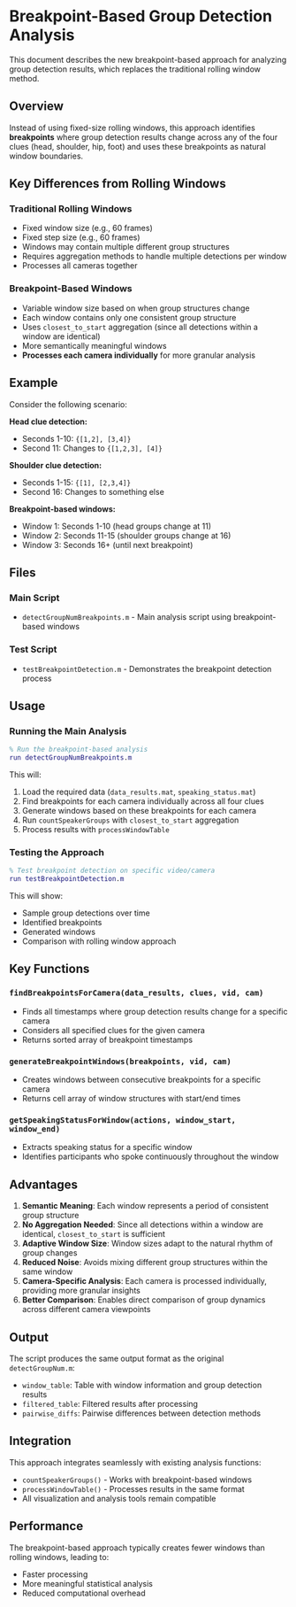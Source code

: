 # Breakpoint-Based Group Detection Analysis

This document describes the new breakpoint-based approach for analyzing group detection results, which replaces the traditional rolling window method.

## Overview

Instead of using fixed-size rolling windows, this approach identifies **breakpoints** where group detection results change across any of the four clues (head, shoulder, hip, foot) and uses these breakpoints as natural window boundaries.

## Key Differences from Rolling Windows

### Traditional Rolling Windows
- Fixed window size (e.g., 60 frames)
- Fixed step size (e.g., 60 frames)
- Windows may contain multiple different group structures
- Requires aggregation methods to handle multiple detections per window
- Processes all cameras together

### Breakpoint-Based Windows
- Variable window size based on when group structures change
- Each window contains only one consistent group structure
- Uses `closest_to_start` aggregation (since all detections within a window are identical)
- More semantically meaningful windows
- **Processes each camera individually** for more granular analysis

## Example

Consider the following scenario:

**Head clue detection:**
- Seconds 1-10: `{[1,2], [3,4]}`
- Second 11: Changes to `{[1,2,3], [4]}`

**Shoulder clue detection:**
- Seconds 1-15: `{[1], [2,3,4]}`
- Second 16: Changes to something else

**Breakpoint-based windows:**
- Window 1: Seconds 1-10 (head groups change at 11)
- Window 2: Seconds 11-15 (shoulder groups change at 16)
- Window 3: Seconds 16+ (until next breakpoint)

## Files

### Main Script
- `detectGroupNumBreakpoints.m` - Main analysis script using breakpoint-based windows

### Test Script
- `testBreakpointDetection.m` - Demonstrates the breakpoint detection process

## Usage

### Running the Main Analysis

```matlab
% Run the breakpoint-based analysis
run detectGroupNumBreakpoints.m
```

This will:
1. Load the required data (`data_results.mat`, `speaking_status.mat`)
2. Find breakpoints for each camera individually across all four clues
3. Generate windows based on these breakpoints for each camera
4. Run `countSpeakerGroups` with `closest_to_start` aggregation
5. Process results with `processWindowTable`

### Testing the Approach

```matlab
% Test breakpoint detection on specific video/camera
run testBreakpointDetection.m
```

This will show:
- Sample group detections over time
- Identified breakpoints
- Generated windows
- Comparison with rolling window approach

## Key Functions

### `findBreakpointsForCamera(data_results, clues, vid, cam)`
- Finds all timestamps where group detection results change for a specific camera
- Considers all specified clues for the given camera
- Returns sorted array of breakpoint timestamps

### `generateBreakpointWindows(breakpoints, vid, cam)`
- Creates windows between consecutive breakpoints for a specific camera
- Returns cell array of window structures with start/end times

### `getSpeakingStatusForWindow(actions, window_start, window_end)`
- Extracts speaking status for a specific window
- Identifies participants who spoke continuously throughout the window

## Advantages

1. **Semantic Meaning**: Each window represents a period of consistent group structure
2. **No Aggregation Needed**: Since all detections within a window are identical, `closest_to_start` is sufficient
3. **Adaptive Window Size**: Window sizes adapt to the natural rhythm of group changes
4. **Reduced Noise**: Avoids mixing different group structures within the same window
5. **Camera-Specific Analysis**: Each camera is processed individually, providing more granular insights
6. **Better Comparison**: Enables direct comparison of group dynamics across different camera viewpoints

## Output

The script produces the same output format as the original `detectGroupNum.m`:
- `window_table`: Table with window information and group detection results
- `filtered_table`: Filtered results after processing
- `pairwise_diffs`: Pairwise differences between detection methods

## Integration

This approach integrates seamlessly with existing analysis functions:
- `countSpeakerGroups()` - Works with breakpoint-based windows
- `processWindowTable()` - Processes results in the same format
- All visualization and analysis tools remain compatible

## Performance

The breakpoint-based approach typically creates fewer windows than rolling windows, leading to:
- Faster processing
- More meaningful statistical analysis
- Reduced computational overhead
